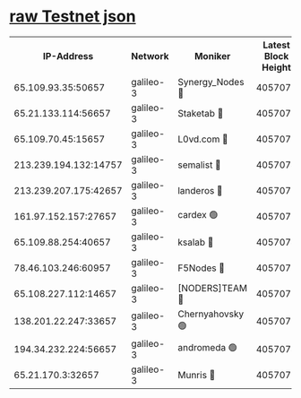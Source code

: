 [raw Testnet json](https://rpc-check.androt.stavr.tech/androt/rpcandrot_result.json)
=

<table><tr><th>IP-Address</th><th>Network</th><th>Moniker</th><th>Latest Block Height</th><th>Earliest Block Height</th><th>Catching Up</th><th>Voting Power</th><th>Scan Time</th></tr><tr><td>65.109.93.35:50657</td><td>galileo-3</td><td>Synergy_Nodes 🔴</td><td>4057078</td><td>0</td><td>False</td><td>960600</td><td>2023-12-02T10:00:38.415635753UTC</td></tr><tr><td>65.21.133.114:56657</td><td>galileo-3</td><td>Staketab 🔴</td><td>4057078</td><td>90001</td><td>False</td><td>2</td><td>2023-12-02T10:00:39.295914550UTC</td></tr><tr><td>65.109.70.45:15657</td><td>galileo-3</td><td>L0vd.com 🔴</td><td>4057078</td><td>659001</td><td>False</td><td>3</td><td>2023-12-02T10:00:38.081184867UTC</td></tr><tr><td>213.239.194.132:14757</td><td>galileo-3</td><td>semalist 🔴</td><td>4057074</td><td>2228721</td><td>False</td><td>1318</td><td>2023-12-02T10:00:15.563753160UTC</td></tr><tr><td>213.239.207.175:42657</td><td>galileo-3</td><td>landeros 🔴</td><td>4057073</td><td>2642001</td><td>False</td><td>72</td><td>2023-12-02T10:00:10.516956596UTC</td></tr><tr><td>161.97.152.157:27657</td><td>galileo-3</td><td>cardex 🟢</td><td>4057078</td><td>2945323</td><td>False</td><td>0</td><td>2023-12-02T10:00:38.969225177UTC</td></tr><tr><td>65.109.88.254:40657</td><td>galileo-3</td><td>ksalab 🔴</td><td>4057074</td><td>3000356</td><td>False</td><td>31925</td><td>2023-12-02T10:00:18.356184867UTC</td></tr><tr><td>78.46.103.246:60957</td><td>galileo-3</td><td>F5Nodes 🔴</td><td>4057078</td><td>3057001</td><td>False</td><td>24</td><td>2023-12-02T10:00:38.676306972UTC</td></tr><tr><td>65.108.227.112:14657</td><td>galileo-3</td><td>[NODERS]TEAM 🔴</td><td>4057073</td><td>3176323</td><td>False</td><td>959616</td><td>2023-12-02T10:00:10.916127497UTC</td></tr><tr><td>138.201.22.247:33657</td><td>galileo-3</td><td>Chernyahovsky 🟢</td><td>4057076</td><td>3252117</td><td>False</td><td>0</td><td>2023-12-02T10:00:24.979814508UTC</td></tr><tr><td>194.34.232.224:56657</td><td>galileo-3</td><td>andromeda 🟢</td><td>4057074</td><td>3957074</td><td>False</td><td>0</td><td>2023-12-02T10:00:17.973201949UTC</td></tr><tr><td>65.21.170.3:32657</td><td>galileo-3</td><td>Munris 🔴</td><td>4057076</td><td>3957076</td><td>False</td><td>411</td><td>2023-12-02T10:00:27.453592932UTC</td></tr></table>

